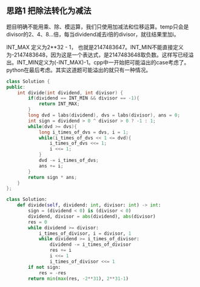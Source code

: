 ## 思路1 把除法转化为减法

题目明确不能用乘、除、模运算，我们只使用加减法和位移运算。temp只会是divisor的2、4、8...倍，每当dividend减去i倍的divisor，就往结果里加i。

INT_MAX 定义为2**32 - 1， 也就是2147483647。INT_MIN不能直接定义为-2147483648，因为这是一个表达式，是2147483648取负数。这样写已经溢出。INT_MIN定义为(-INT_MAX)-1。cpp中一开始把可能溢出的case考虑了。python在最后考虑。其实这道题可能溢出的就只有一种情况。

```cpp
class Solution {
public:
    int divide(int dividend, int divisor) {
        if(dividend == INT_MIN && divisor == -1){
            return INT_MAX;
        }
        long dvd = labs(dividend), dvs = labs(divisor), ans = 0;
        int sign = dividend > 0 ^ divisor > 0 ? -1 : 1;
        while(dvd >= dvs){
            long i_times_of_dvs = dvs, i = 1;
            while(i_times_of_dvs << 1 <= dvd){
                i_times_of_dvs <<= 1;
                i <<= 1;
            }
            dvd -= i_times_of_dvs;
            ans += i;
        }
        return sign * ans;
    }
};
```

```python
class Solution:
    def divide(self, dividend: int, divisor: int) -> int:
        sign = (dividend < 0) is (divisor < 0)
        dividend, divisor = abs(dividend), abs(divisor)
        res = 0
        while dividend >= divisor:
            i_times_of_divisor, i = divisor, 1
            while dividend >= i_times_of_divisor:
                dividend -= i_times_of_divisor
                res += i
                i <<= 1
                i_times_of_divisor <<= 1
        if not sign:
            res = -res
        return min(max(res, -2**31), 2**31-1)
```